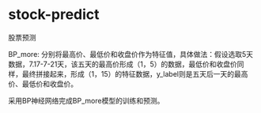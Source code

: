 # stock-predict
股票预测

BP_more:
分别将最高价、最低价和收盘价作为特征值，具体做法：假设选取5天数据，7.17-7-21天，该五天的最高价形成（1，5）的数据，最低价和收盘价同样，最终拼接起来，形成（1，15）的特征数据，y_label则是五天后一天的最高价、最低价和收盘价。

采用BP神经网络完成BP_more模型的训练和预测。
